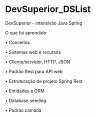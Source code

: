 # DevSuperior_DSList
DevSuperior - intensivão Java Spring

O que foi aprendido:

• Conceitos

• Sistemas web e recursos

• Cliente/servidor, HTTP, JSON

• Padrão Rest para API web

• Estruturação de projeto Spring Rest

• Entidades e ORM

• Database seeding

• Padrão camada
